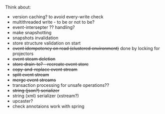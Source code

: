 Think about:
 - version caching? to avoid every-write check
 - multithreaded write - to be or not to be?
 - event-intersepter ?? handling?
 - make snapshotting
 - snapshots invalidation
 - store structure validation on start
 - ~~event idempotency on read (clustered environment)~~ done by locking for projectors
 - ~~event steam deletion~~
 - ~~store drain-to? - recreate event store~~
 - ~~copy-and-replace event stream~~
 - ~~split event stream~~
 - ~~merge event streams~~
 - transaction processing for unsafe operations??
 - ~~string (json?) serializer~~
 - string (xml) serializer (xstream?) 
 - upcaster?
 - check annotaions work with spring